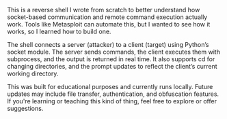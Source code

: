 This is a reverse shell I wrote from scratch to better understand how socket-based communication and remote command execution actually work. Tools like Metasploit can automate this, but I wanted to see how it works, so I learned how to build one.

The shell connects a server (attacker) to a client (target) using Python’s socket module. The server sends commands, the client executes them with subprocess, and the output is returned in real time. It also supports cd for changing directories, and the prompt updates to reflect the client’s current working directory.

This was built for educational purposes and currently runs locally. Future updates may include file transfer, authentication, and obfuscation features. If you're learning or teaching this kind of thing, feel free to explore or offer suggestions.
